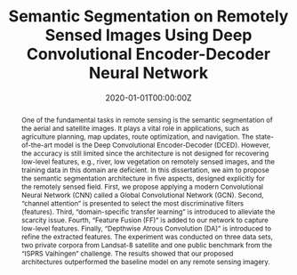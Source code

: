 ---
title: "Semantic Segmentation on Remotely Sensed Images Using Deep Convolutional Encoder-Decoder Neural Network"
authors:
- admin

date: "2020-01-01T00:00:00Z"
doi: ""

author_notes:
- ""
- ""
- ""
- ""
- ""
- ""
- ""
- ""

# Schedule page publish date (NOT publication's date).
publishDate: "2020-01-01T00:00:00Z"

# Publication type.
# Legend: 0 = Uncategorized; 1 = Conference paper; 2 = Journal article;
# 3 = Preprint / Working Paper; 4 = Report; 5 = Book; 6 = Book section;
# 7 = Thesis; 8 = Patent
publication_types: ["7"]

# Publication name and optional abbreviated publication name.
publication: In *Chulalongkorn University* **Thesis Evaluation - Very Good Score (Outstanding Achievement)**
publication_short: In *Chulalongkorn University* **Thesis Evaluation - Very Good Score (Outstanding Achievement)**

abstract: One of the fundamental tasks in remote sensing is the semantic segmentation of the aerial and satellite images. It plays a vital role in applications, such as agriculture planning, map updates, route optimization, and navigation. The state-of-the-art model is the Deep Convolutional Encoder-Decoder (DCED). However, the accuracy is still limited since the architecture is not designed for recovering low-level features, e.g., river, low vegetation on remotely sensed images, and the training data in this domain are deficient. In this dissertation, we aim to propose the semantic segmentation architecture in five aspects, designed explicitly for the remotely sensed field. First, we propose applying a modern Convolutional Neural Network (CNN) called a Global Convolutional Network (GCN). Second, “channel attention” is presented to select the most discriminative filters (features). Third, “domain-specific transfer learning” is introduced to alleviate the scarcity issue. Fourth, “Feature Fusion (FF)” is added to our network to capture low-level features. Finally, “Depthwise Atrous Convolution (DA)” is introduced to refine the extracted features. The experiment was conducted on three data sets, two private corpora from Landsat-8 satellite and one public benchmark from the “ISPRS Vaihingen” challenge. The results showed that our proposed architectures outperformed the baseline model on any remote sensing imagery.

# Summary. An optional shortened abstract.
summary: My PhD thesis focuses on improving semantic segmentation of aerial and satellite images, a crucial task for applications like agriculture planning, map updates, route optimization, and navigation. Current models like the Deep Convolutional Encoder-Decoder (DCED) have limitations in accuracy due to their inability to recover low-level features and the scarcity of training data. To address these issues, I propose a new architecture with five key enhancements, a Global Convolutional Network (GCN) for improved feature extraction, channel attention for selecting discriminative features, domain-specific transfer learning to address data scarcity, Feature Fusion (FF) for capturing low-level details, and Depthwise Atrous Convolution (DA) for refining features. Experiments on Landsat-8 datasets and the ISPRS Vaihingen benchmark showed that my proposed architecture significantly outperforms the baseline models in remote sensing imagery.

tags:
- Convolutional Neural Networks
- Landsat-8
- Deep Learning
- Semantic Segmentation
- High-Resolution Imagery
- Aerial Imagery
- Global Convolutional Network
- Encoder-Decoder Networks
- ISPRS Vaihingen
- Transfer Learning
- Domain Adaptation
- Channel Attention
- Depthwise Atrous Convolution
- Feature Fusion
- Remote Sensing

featured: true

links:
# - name: Videos
#   url: https://www.youtube.com/channel/UCNzeAAPyZaX4EDr720q5msg
# - name: ICML talk
#   url: https://www.facebook.com/watch/live/?v=355035025132741&ref=watch_permalink
# - name: IEEE Spectrum article
#   url: https://spectrum.ieee.org/tech-talk/computing/software/deepmind-teaches-ai-teamwork
# - name: ICIAP 2017 Best Papers
#   url: https://link.springer.com/chapter/10.1007/978-3-319-60663-7_18
url_pdf: https://digital.car.chula.ac.th/chulaetd/8534/
url_code: https://github.com/kaopanboonyuen/FusionNetGeoLabel
url_dataset: https://www.isprs.org/education/benchmarks/UrbanSemLab/2d-sem-label-vaihingen.aspx
url_poster: ''
url_project: https://kaopanboonyuen.github.io/FusionNetGeoLabel/
url_slides: https://kaopanboonyuen.github.io/files/panboonyuen_phd_defense_2020.pdf
url_source: https://kaopanboonyuen.github.io/files/picture/phd_defense_day.jpg
url_video: ''

# Featured image
# To use, add an image named `featured.jpg/png` to your page's folder. 
image:
  caption: ''
  focal_point: Center
  preview_only: false

# Associated Projects (optional).
#   Associate this publication with one or more of your projects.
#   Simply enter your project's folder or file name without extension.
#   E.g. `internal-project` references `content/project/internal-project/index.md`.
#   Otherwise, set `projects: []`.
projects: []

# Slides (optional).
#   Associate this publication with Markdown slides.
#   Simply enter your slide deck's filename without extension.
#   E.g. `slides: "example"` references `content/slides/example/index.md`.
#   Otherwise, set `slides: ""`.
slides: ""
---
